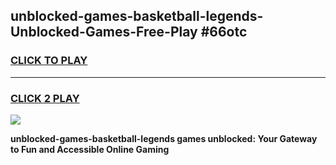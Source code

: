 
## unblocked-games-basketball-legends-Unblocked-Games-Free-Play #66otc
<h3>
<a href="https://us.freeplayer.one?title=unblocked-games-basketball-legends&ref=9M">CLICK TO PLAY</a></h3>
<hr>

<h3>
<a href="https://us.freeplayer.one?title=unblocked-games-basketball-legends&ref=9M">CLICK 2 PLAY</a>
  
</h3>

<a href="https://us.freeplayer.one?title=unblocked-games-basketball-legends&ref=9M"><img src="https://clearcache.store/games.png"></a>


**unblocked-games-basketball-legends games unblocked: Your Gateway to Fun and Accessible Online Gaming**
